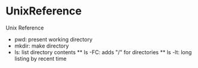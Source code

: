 # UnixReference
Unix Reference

* pwd: present working directory
* mkdir: make directory
* ls: list directory contents
** ls -FC: adds "/" for directories
** ls -lt: long listing by recent time
